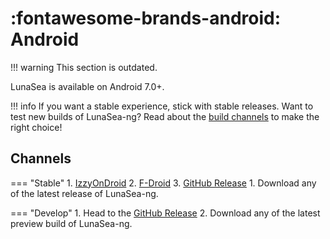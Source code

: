 # :fontawesome-brands-android: Android

!!! warning
	This section is outdated.

LunaSea is available on Android 7.0+.

!!! info
	If you want a stable experience, stick with stable releases. Want to test new builds of LunaSea-ng? Read about the [build channels](../getting-started/build-channels.md) to make the right choice!

## Channels

=== "Stable"
	1. [IzzyOnDroid](https://apt.izzysoft.de/fdroid/index/apk/app.lunasea.lunasea)
	2. [F-Droid](https://f-droid.org/en/packages/app.lunasea.lunasea)
	3. [GitHub Release](https://github.com/LunaSea-ng/LunaSea-ng/releases)
		1. Download any of the latest release of LunaSea-ng.

=== "Develop"
	1. Head to the [GitHub Release](https://github.com/LunaSea-ng/LunaSea-ng/releases)
	2. Download any of the latest preview build of LunaSea-ng.

